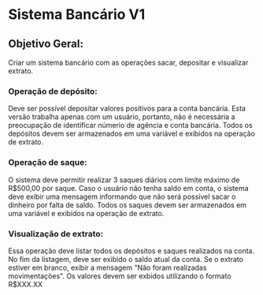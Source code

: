 <h1>Sistema Bancário V1</h1>
<h2>Objetivo Geral:</h2>
<p>Criar um sistema bancário com as operações sacar, depositar e visualizar extrato.</p>
<h3>Operação de depósito:</h3>
<p>Deve ser possível depositar valores positivos para a conta bancária. Esta versão 
trabalha apenas com um usuário, portanto, não é necessária a preocupação de identificar
 númerio de agência e conta bancária. Todos os depósitos devem ser armazenados em uma 
 variável e exibidos na operação de extrato.</p>
 <h3>Operação de saque:</h3>
 <p>O sistema deve permitir realizar 3 saques diários com limite máximo de R$500,00 por 
 saque. Caso o usuário não tenha saldo em conta, o sistema deve exibir uma mensagem 
 informando que não será possível sacar o dinheiro por falta de saldo. Todos os saques 
 devem ser armazenados em uma variável e exibidos na operação de extrato.</p>
<h3>Visualização de extrato:</h3>
<p>Essa operação deve listar todos os depósitos e saques realizados na conta. No fim da 
listagem, deve ser exibido o saldo atual da conta. Se o extrato estiver em branco, exibir
 a mensagem "Não foram realizadas movimentações".
Os valores devem ser exbidos utilizando o formato R$XXX.XX</p>
